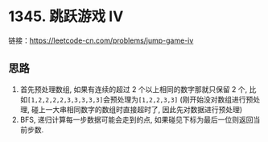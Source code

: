 # 1345. 跳跃游戏 IV

链接：https://leetcode-cn.com/problems/jump-game-iv

## 思路

1. 首先预处理数组, 如果有连续的超过 2 个以上相同的数字那就只保留 2 个, 比如`[1,2,2,2,2,3,3,3,3,3]`会预处理为`[1,2,2,3,3]` (刚开始没对数组进行预处理, 碰上一大串相同数字的数组时直接超时了, 因此先对数据进行预处理)
2. BFS, 递归计算每一步数据可能会走到的点, 如果碰见下标为最后一位则返回当前步数.
